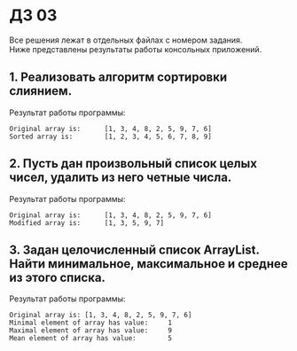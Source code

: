 # ДЗ 03

Все решения лежат в отдельных файлах с номером задания.  
Ниже представлены результаты работы консольных приложений.

## 1. Реализовать алгоритм сортировки слиянием.
Результат работы программы:  
```
Original array is:      [1, 3, 4, 8, 2, 5, 9, 7, 6]
Sorted array is:        [1, 2, 3, 4, 5, 6, 7, 8, 9]
```

## 2. Пусть дан произвольный список целых чисел, удалить из него четные числа.
Результат работы программы:  
```
Original array is:      [1, 3, 4, 8, 2, 5, 9, 7, 6]
Modified array is:      [1, 3, 5, 9, 7]
```

## 3. Задан целочисленный список ArrayList. Найти минимальное, максимальное и среднее из этого списка.
Результат работы программы:  

```
Original array is: [1, 3, 4, 8, 2, 5, 9, 7, 6]
Minimal element of array has value:     1
Maximal element of array has value:     9
Mean element of array has value:        5
```
